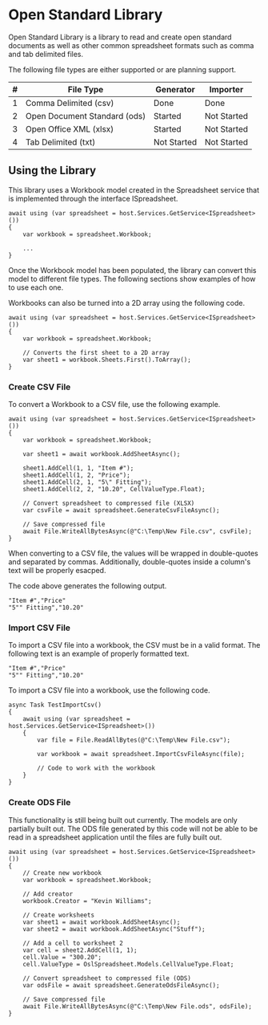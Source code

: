# Open Standard Library

Open Standard Library is a library to read and create open standard documents as well as other common spreadsheet formats such as comma and tab delimited files. 

The following file types are either supported or are planning support. 

| # | File Type | Generator | Importer |
| --- | --- | --- | --- |
| 1 | Comma Delimited (csv) | Done | Done |
| 2 | Open Document Standard (ods) | Started | Not Started |
| 3 | Open Office XML (xlsx) | Started | Not Started |
| 4 | Tab Delimited (txt) | Not Started | Not Started |


## Using the Library

This library uses a Workbook model created in the Spreadsheet service that is implemented through the interface ISpreadsheet. 

```
await using (var spreadsheet = host.Services.GetService<ISpreadsheet>())
{
    var workbook = spreadsheet.Workbook;

    ...
}
```

Once the Workbook model has been populated, the library can convert this model to different file types. The following sections show examples of how to use each one. 

Workbooks can also be turned into a 2D array using the following code. 

```
await using (var spreadsheet = host.Services.GetService<ISpreadsheet>())
{
    var workbook = spreadsheet.Workbook;

    // Converts the first sheet to a 2D array
    var sheet1 = workbook.Sheets.First().ToArray();
}
```

### Create CSV File

To convert a Workbook to a CSV file, use the following example.

```
await using (var spreadsheet = host.Services.GetService<ISpreadsheet>())
{
    var workbook = spreadsheet.Workbook;

    var sheet1 = await workbook.AddSheetAsync();

    sheet1.AddCell(1, 1, "Item #");
    sheet1.AddCell(1, 2, "Price");
    sheet1.AddCell(2, 1, "5\" Fitting");
    sheet1.AddCell(2, 2, "10.20", CellValueType.Float);

    // Convert spreadsheet to compressed file (XLSX)
    var csvFile = await spreadsheet.GenerateCsvFileAsync();

    // Save compressed file
    await File.WriteAllBytesAsync(@"C:\Temp\New File.csv", csvFile);
}
```

When converting to a CSV file, the values will be wrapped in double-quotes and separated by commas. Additionally, double-quotes inside a column's text will be properly esacped. 

The code above generates the following output. 

```
"Item #","Price"
"5"" Fitting","10.20"
```

### Import CSV File

To import a CSV file into a workbook, the CSV must be in a valid format. The following text is an example of properly formatted text.

```
"Item #","Price"
"5"" Fitting","10.20"
```

To import a CSV file into a workbook, use the following code.

```
async Task TestImportCsv()
{
    await using (var spreadsheet = host.Services.GetService<ISpreadsheet>())
    {
        var file = File.ReadAllBytes(@"C:\Temp\New File.csv");

        var workbook = await spreadsheet.ImportCsvFileAsync(file);

        // Code to work with the workbook
    }
}
```


### Create ODS File

This functionality is still being built out currently. The models are only partially built out. The ODS file generated by this code will not be able to be read in a spreadsheet application until the files are fully built out.

```
await using (var spreadsheet = host.Services.GetService<ISpreadsheet>())
{
    // Create new workbook
    var workbook = spreadsheet.Workbook;

    // Add creator
    workbook.Creator = "Kevin Williams";

    // Create worksheets
    var sheet1 = await workbook.AddSheetAsync();
    var sheet2 = await workbook.AddSheetAsync("Stuff");

    // Add a cell to worksheet 2
    var cell = sheet2.AddCell(1, 1);
    cell.Value = "300.20";
    cell.ValueType = OslSpreadsheet.Models.CellValueType.Float;

    // Convert spreadsheet to compressed file (ODS)
    var odsFile = await spreadsheet.GenerateOdsFileAsync();

    // Save compressed file
    await File.WriteAllBytesAsync(@"C:\Temp\New File.ods", odsFile);
}
```

